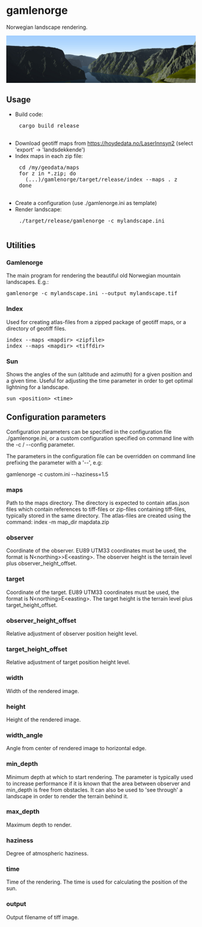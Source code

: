 # gamlenorge

Norwegian landscape rendering.

![Alt text](stegastein.jpg?raw=true "Example rendering from Stegastein in Sognefjorden")

## Usage

  * Build code:
  <pre>
    cargo build release
  </pre>
  * Download geotiff maps from https://hoydedata.no/LaserInnsyn2
    (select 'export' -> 'landsdekkende')
  * Index maps in each zip file:
  <pre>
    cd /my/geodata/maps
    for z in *.zip; do
      (...)/gamlenorge/target/release/index --maps . z
    done
  </pre>
  * Create a configuration (use ./gamlenorge.ini as template)
  * Render landscape:
  <pre>
    ./target/release/gamlenorge -c mylandscape.ini
  </pre>

## Utilities

### Gamlenorge

The main program for rendering the beautiful old Norwegian mountain
landscapes. E.g.:

<pre>
gamlenorge -c mylandscape.ini --output mylandscape.tif
</pre>

### Index

Used for creating atlas-files from a zipped package of geotiff maps,
or a directory of geotiff files.

<pre>
index --maps &lt;mapdir&gt; &lt;zipfile&gt;
index --maps &lt;mapdir&gt; &lt;tiffdir&gt;
</pre>

### Sun

Shows the angles of the sun (altitude and azimuth) for a given position
and a given time. Useful for adjusting the time parameter in order to
get optimal lightning for a landscape.

<pre>
sun &lt;position&gt; &lt;time&gt;
</pre>

## Configuration parameters

Configuration parameters can be specified in the configuration file
./gamlenorge.ini, or a custom configuration specified on command line with
the -c / --config parameter.

The parameters in the configuration file can be overridden on command line
prefixing the parameter with a '--', e.g:

  gamlenorge -c custom.ini --haziness=1.5

### maps

Path to the maps directory. The directory is expected to contain atlas.json
files which contain references to tiff-files or zip-files containing tiff-files,
typically stored in the same directory. The atlas-files are created using the
command: index -m map_dir mapdata.zip

### observer

Coordinate of the observer. EU89 UTM33 coordinates must be used, the
format is N&lt;northing&gt;>E&lt;easting&gt;. The observer height is the terrain level
plus observer_height_offset.

### target

Coordinate of the target. EU89 UTM33 coordinates must be used, the
format is N&lt;northing&gt;E&lt;easting&gt;. The target height is the terrain level plus
target_height_offset.

### observer_height_offset

Relative adjustment of observer position height level.

### target_height_offset

Relative adjustment of target position height level.

### width

Width of the rendered image.

### height

Height of the rendered image.

### width_angle

Angle from center of rendered image to horizontal edge.

### min_depth

Minimum depth at which to start rendering. The parameter is typically used to
increase performance if it is known that the area between observer and min_depth
is free from obstacles. It can also be used to 'see through' a landscape in
order to render the terrain behind it.

### max_depth

Maximum depth to render.

### haziness

Degree of atmospheric haziness.

### time

Time of the rendering. The time is used for calculating the position of the sun.

### output

Output filename of tiff image.
